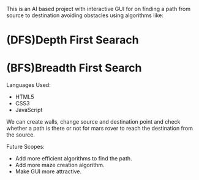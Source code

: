 This is an AI based project with interactive GUI for on finding a path from source to destination avoiding obstacles using algorithms like:
# (DFS)Depth First Searach
# (BFS)Breadth First Search

Languages Used:
- HTML5
- CSS3
- JavaScript

We can create walls, change source and destination point and check whether a path is there or not for mars rover to reach the destination from the source.

Future Scopes: 
* Add more efficient algorithms to find the path. 
* Add more maze creation algorithm.
* Make GUI more attractive.
